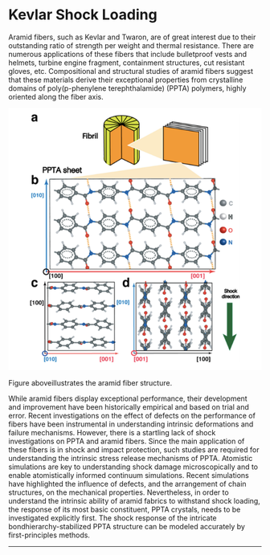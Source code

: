 # Kevlar Shock Loading
Aramid fibers, such as Kevlar and Twaron, are of great interest due to their outstanding ratio of strength per weight and thermal resistance. There are numerous applications of these fibers that include bulletproof vests and helmets, turbine engine fragment, containment structures, cut resistant gloves, etc. Compositional and structural studies of aramid fibers suggest that these materials derive their exceptional properties from crystalline domains of poly(p-phenylene terephthalamide) (PPTA) polymers, highly oriented along the fiber axis.  

![Kevlar aramid fibre](https://github.com/AnkitMish/Kevlar-BayesOpt/blob/master/images/Figure1a.png)

Figure aboveillustrates the aramid fiber structure. 

While aramid fibers display exceptional performance, their development and improvement have been historically empirical and based on trial and error. Recent investigations on the effect of defects on the performance of fibers have been instrumental in understanding intrinsic deformations and failure mechanisms. However, there is a startling lack of shock investigations on PPTA and aramid fibers. Since the main application of these fibers is in shock and impact
protection, such studies are required for understanding the intrinsic stress release mechanisms of PPTA. Atomistic simulations are key to understanding shock damage microscopically and to enable atomistically informed continuum simulations. Recent simulations have highlighted the influence of defects, and the arrangement of chain structures, on the mechanical properties. Nevertheless, in order to understand the intrinsic ability of aramid fabrics to withstand shock loading, the response of its most basic constituent, PPTA crystals, needs to be investigated explicitly first. The shock response of the intricate bondhierarchy-stabilized PPTA structure can be modeled accurately by first-principles methods.

***

